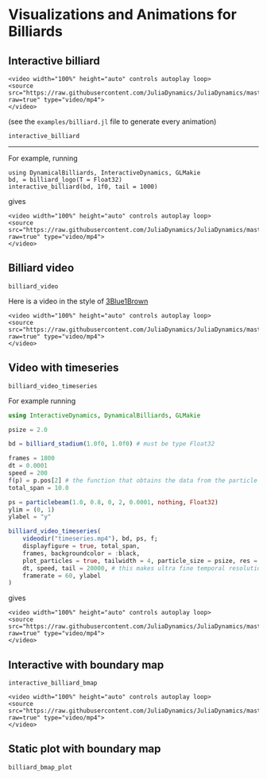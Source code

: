 # Visualizations and Animations for Billiards

## Interactive billiard
```@raw html
<video width="100%" height="auto" controls autoplay loop>
<source src="https://raw.githubusercontent.com/JuliaDynamics/JuliaDynamics/master/videos/interact/bill2.mp4?raw=true" type="video/mp4">
</video>
```
(see the `examples/billiard.jl` file to generate every animation)

```@docs
interactive_billiard
```

---

For example, running
```
using DynamicalBilliards, InteractiveDynamics, GLMakie
bd, = billiard_logo(T = Float32)
interactive_billiard(bd, 1f0, tail = 1000)
```
gives

```@raw html
<video width="100%" height="auto" controls autoplay loop>
<source src="https://raw.githubusercontent.com/JuliaDynamics/JuliaDynamics/master/videos/interact/bill1.mp4?raw=true" type="video/mp4">
</video>
```

## Billiard video

```@docs
billiard_video
```

Here is a video in the style of [3Blue1Brown](https://www.3blue1brown.com/)
```@raw html
<video width="100%" height="auto" controls autoplay loop>
<source src="https://raw.githubusercontent.com/JuliaDynamics/JuliaDynamics/master/videos/interact/3b1billiard.mp4?raw=true" type="video/mp4">
</video>
```

## Video with timeseries

```@docs
billiard_video_timeseries
```

For example running
```julia
using InteractiveDynamics, DynamicalBilliards, GLMakie

psize = 2.0

bd = billiard_stadium(1.0f0, 1.0f0) # must be type Float32

frames = 1800
dt = 0.0001
speed = 200
f(p) = p.pos[2] # the function that obtains the data from the particle
total_span = 10.0

ps = particlebeam(1.0, 0.8, 0, 2, 0.0001, nothing, Float32)
ylim = (0, 1)
ylabel = "y"

billiard_video_timeseries(
    videodir("timeseries.mp4"), bd, ps, f;
    displayfigure = true, total_span,
    frames, backgroundcolor = :black,
    plot_particles = true, tailwidth = 4, particle_size = psize, res = MAXRES,
    dt, speed, tail = 20000, # this makes ultra fine temporal resolution
    framerate = 60, ylabel
)
```

gives

```@raw html
<video width="100%" height="auto" controls autoplay loop>
<source src="https://raw.githubusercontent.com/JuliaDynamics/JuliaDynamics/master/videos/interact/billiard_timeseries.mp4?raw=true" type="video/mp4">
</video>
```


## Interactive with boundary map


```@docs
interactive_billiard_bmap
```

```@raw html
<video width="100%" height="auto" controls autoplay loop>
<source src="https://raw.githubusercontent.com/JuliaDynamics/JuliaDynamics/master/videos/interact/bmap.mp4?raw=true" type="video/mp4">
</video>
```

## Static plot with boundary map

```@docs
billiard_bmap_plot
```
